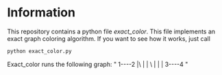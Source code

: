 # Information #

This repository contains a python file *exact_color*. This file implements an exact graph coloring algorithm.
If you want to see how it works, just call

```bash
python exact_color.py
```

Exact_color runs the following graph:
"
      1----2
      |\   |
      |  \ |
      |   \|
      3----4
"
